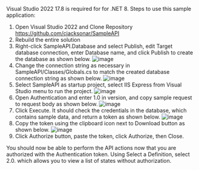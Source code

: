 Visual Studio 2022 17.8 is required for for .NET 8. 
Steps to use this sample application:
  1. Open Visual Studio 2022 and Clone Repository https://github.com/cjacksonar/SampleAPI
  2. Rebuild the entire solution
  3. Right-click SampleAPI.Database and select Publish, edit Target database connection, enter Database name, and click Publish to create the database as shown below.
     ![image](https://github.com/cjacksonar/SampleAPI/assets/34042711/ddc35ecc-654a-44d0-b170-ea47f52ee8a3)
  4. Change the connection string as necessary in SampleAPI/Classes/Globals.cs to match the created database connection string as shown below.
     ![image](https://github.com/cjacksonar/SampleAPI/assets/34042711/1d5b8a84-9467-44cb-8a9d-f82ee3166638)
  5. Select SampleAPI as startup project, select IIS Express from Visual Studio menu to run the project.
     ![image](https://github.com/cjacksonar/SampleAPI/assets/34042711/e6cb74a8-d756-4e8e-a089-5f7054dde210)
  6. Open Authentication and enter 1.0 in version, and copy sample request to request body  as shown below.
     ![image](https://github.com/cjacksonar/SampleAPI/assets/34042711/60d2fa55-7634-45d4-97e4-8fad2355d1d3)
   7. Click Execute. It should check the credentials in the database, which contains sample data, and return a token as shown below.
      ![image](https://github.com/cjacksonar/SampleAPI/assets/34042711/634fac41-5157-420c-bf79-26d4d54bedc2)
   8. Copy the token using the clipboard icon next to Download button as shown below.
      ![image](https://github.com/cjacksonar/SampleAPI/assets/34042711/dccdcae2-a4ce-4504-99cf-05663a81ab1c)
   9. Click Authorize button, paste the token, click Authorize, then Close.

You should now be able to perform the API actions now that you are authorized with the Authentication token.
Using Select a Definition, select 2.0. which allows you to view a list of states without authorization.
